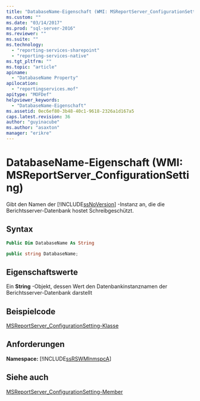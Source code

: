 ```yaml
---
title: "DatabaseName-Eigenschaft (WMI: MSReportServer_ConfigurationSetting) | Microsoft Docs"
ms.custom: ""
ms.date: "03/14/2017"
ms.prod: "sql-server-2016"
ms.reviewer: ""
ms.suite: ""
ms.technology: 
  - "reporting-services-sharepoint"
  - "reporting-services-native"
ms.tgt_pltfrm: ""
ms.topic: "article"
apiname: 
  - "DatabaseName Property"
apilocation: 
  - "reportingservices.mof"
apitype: "MOFDef"
helpviewer_keywords: 
  - "DatabaseName-Eigenschaft"
ms.assetid: 0ec6ef80-3b48-40c1-9618-2326a1d167a5
caps.latest.revision: 36
author: "guyinacube"
ms.author: "asaxton"
manager: "erikre"
---
```

# DatabaseName-Eigenschaft (WMI: MSReportServer_ConfigurationSetting)
  Gibt den Namen der [!INCLUDE[ssNoVersion](../../includes/ssnoversion-md.md)] -Instanz an, die die Berichtsserver-Datenbank hostet Schreibgeschützt.  
  
## Syntax  
  
```vb  
Public Dim DatabaseName As String  
```  
  
```csharp  
public string DatabaseName;  
```  
  
## Eigenschaftswerte  
 Ein **String** -Objekt, dessen Wert den Datenbankinstanznamen der Berichtsserver-Datenbank darstellt  
  
## Beispielcode  
 [MSReportServer_ConfigurationSetting-Klasse](../../reporting-services/wmi-provider-library-reference/msreportserver-configurationsetting-class.md)  
  
## Anforderungen  
 **Namespace:** [!INCLUDE[ssRSWMInmspcA](../../includes/ssrswminmspca-md.md)]  
  
## Siehe auch  
 [MSReportServer_ConfigurationSetting-Member](../../reporting-services/wmi-provider-library-reference/msreportserver-configurationsetting-members.md)  
  
  